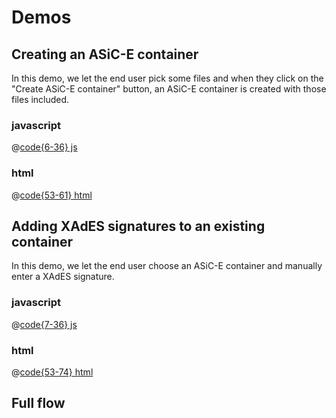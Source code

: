 # Demos

## Creating an ASiC-E container
In this demo, we let the end user pick some files and when they click on the "Create ASiC-E container" button,
an ASiC-E container is created with those files included.

<CreatingAsiceContainer/>

### javascript
@[code{6-36} js](../.vuepress/components/CreatingAsiceContainer.vue)

### html
@[code{53-61} html](../.vuepress/components/CreatingAsiceContainer.vue)


## Adding XAdES signatures to an existing container
In this demo, we let the end user choose an ASiC-E container and manually enter a XAdES signature.

<AddingSignatureExistingContainer/>

### javascript
@[code{7-36} js](../.vuepress/components/AddingSignatureExistingContainer.vue)

### html
@[code{53-74} html](../.vuepress/components/AddingSignatureExistingContainer.vue)

## Full flow
